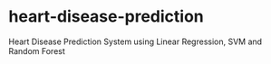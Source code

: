 # heart-disease-prediction
Heart Disease Prediction System using Linear Regression, SVM and Random Forest
